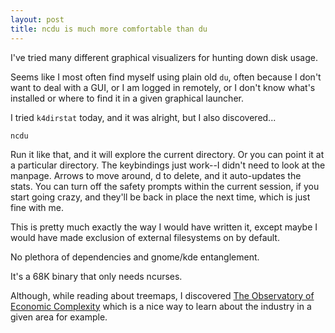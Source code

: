 ```yaml
---
layout: post
title: ncdu is much more comfortable than du
---
```


I've tried many different graphical visualizers for hunting down disk usage.

Seems like I most often find myself using plain old `du`, often because I don't
want to deal with a GUI, or I am logged in remotely, or I don't know what's
installed or where to find it in a given graphical launcher.

I tried `k4dirstat` today, and it was alright, but I also discovered...

```
ncdu
```

Run it like that, and it will explore the current directory.  Or you can
point it at a particular directory.  The keybindings just work--I didn't
need to look at the manpage.  Arrows to move around, d to delete, and
it auto-updates the stats.  You can turn off the safety prompts within the
current session, if you start going crazy, and they'll be back in place
the next time, which is just fine with me.

This is pretty much exactly the way I would have written it, except maybe
I would have made exclusion of external filesystems on by default.

No plethora of dependencies and gnome/kde entanglement.

It's a 68K binary that only needs ncurses.

Although, while reading about treemaps, I discovered
[The Observatory of Economic Complexity](https://atlas.media.mit.edu/en/)
which is a nice way to learn about the industry in a given area for example.
